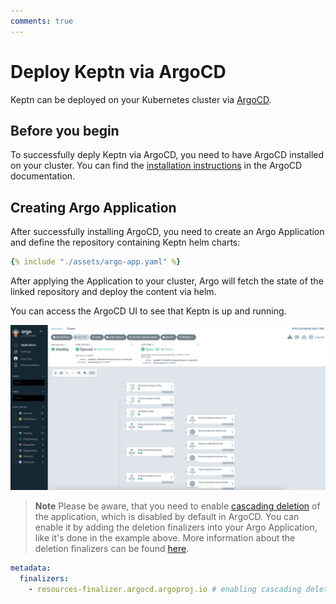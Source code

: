 ```yaml
---
comments: true
---
```


# Deploy Keptn via ArgoCD

Keptn can be deployed on your Kubernetes cluster
via [ArgoCD](https://argoproj.github.io/cd/).

## Before you begin

To successfully deply Keptn via ArgoCD, you need to
have ArgoCD installed on your cluster.
You can find the
[installation instructions](https://argo-cd.readthedocs.io/en/stable/operator-manual/installation/)
in the ArgoCD documentation.

## Creating Argo Application

After successfully installing ArgoCD, you need to create
an Argo Application and define the
repository containing Keptn helm charts:

```yaml
{% include "./assets/argo-app.yaml" %}
```

After applying the Application to your cluster,
Argo will fetch the state of the linked repository
and deploy the content via helm.

You can access the ArgoCD UI to see that
Keptn is up and running.

![keptn argo](./assets/argo-keptn.png)

> **Note**
Please be aware, that you need to enable
[cascading deletion](https://kubernetes.io/docs/concepts/architecture/garbage-collection/#cascading-deletion)
of the application, which is disabled by default in ArgoCD.
You can enable it by adding the deletion finalizers into your
Argo Application, like it's done in the example above.
More information about the deletion finalizers can be found
[here](https://argo-cd.readthedocs.io/en/stable/user-guide/app_deletion/#about-the-deletion-finalizer).

```yaml
metadata:
  finalizers:
    - resources-finalizer.argocd.argoproj.io # enabling cascading deletion
```
